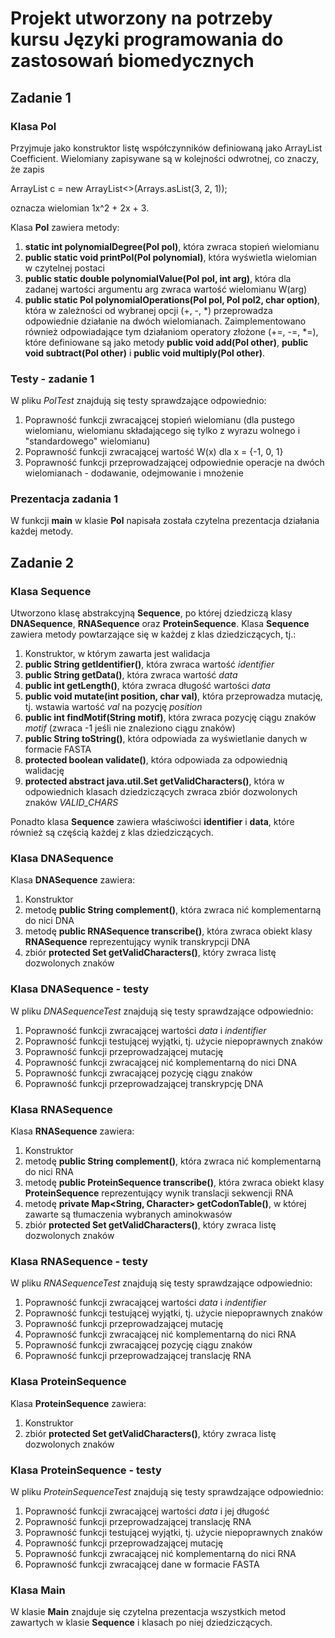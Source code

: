 # Projekt utworzony na potrzeby kursu **Języki programowania do zastosowań biomedycznych**

## Zadanie 1

### Klasa **Pol**
Przyjmuje jako konstruktor listę współczynników definiowaną jako ArrayList <Integer> Coefficient. Wielomiany zapisywane są w kolejności odwrotnej, co znaczy, że zapis 

ArrayList<Integer> c = new ArrayList<>(Arrays.asList(3, 2, 1));

oznacza wielomian 1x^2 + 2x + 3.

Klasa **Pol** zawiera metody:
1. **static int polynomialDegree(Pol pol)**, która zwraca stopień wielomianu
2. **public static void printPol(Pol polynomial)**, która wyświetla wielomian w czytelnej postaci
3. **public static double polynomialValue(Pol pol, int arg)**, która dla zadanej wartości argumentu arg zwraca wartość wielomianu W(arg)
4. **public static Pol polynomialOperations(Pol pol, Pol pol2, char option)**, która w zależności od wybranej opcji (+, -, *) przeprowadza odpowiednie działanie na dwóch wielomianach. Zaimplementowano również odpowiadające tym działaniom operatory złożone (+=, -=, *=), które definiowane są jako metody **public void add(Pol other)**, **public void subtract(Pol other)** i **public void multiply(Pol other)**.

### Testy - zadanie 1
W pliku *PolTest* znajdują się testy sprawdzające odpowiednio:
1. Poprawność funkcji zwracającej stopień wielomianu (dla pustego wielomianu, wielomianu składającego się tylko z wyrazu wolnego i "standardowego" wielomianu)
2. Poprawność funkcji zwracającej wartość W(x) dla x = {-1, 0, 1}
3. Poprawność funkcji przeprowadzającej odpowiednie operacje na dwóch wielomianach - dodawanie, odejmowanie i mnożenie

### Prezentacja zadania 1
W funkcji **main** w klasie **Pol** napisała została czytelna prezentacja działania każdej metody.

## Zadanie 2

### Klasa **Sequence**
Utworzono klasę abstrakcyjną **Sequence**, po której dziedziczą klasy **DNASequence**, **RNASequence** oraz **ProteinSequence**. Klasa **Sequence** zawiera metody powtarzające się w każdej z klas dziedziczących, tj.:
1. Konstruktor, w którym zawarta jest walidacja
2. **public String getIdentifier()**, która zwraca wartość *identifier*
3. **public String getData()**, która zwraca wartość *data*
4. **public int getLength()**, która zwraca długość wartości *data*
5. **public void mutate(int position, char val)**, która przeprowadza mutację, tj. wstawia wartość *val* na pozycję *position*
6. **public int findMotif(String motif)**, która zwraca pozycję ciągu znaków *motif* (zwraca -1 jeśli nie znaleziono ciągu znaków)
7. **public String toString()**, która odpowiada za wyświetlanie danych w formacie FASTA
8. **protected boolean validate()**, która odpowiada za odpowiednią walidację
9. **protected abstract java.util.Set<Character> getValidCharacters()**, która w odpowiednich klasach dziedziczących zwraca zbiór dozwolonych znaków *VALID_CHARS*

Ponadto klasa **Sequence** zawiera właściwości **identifier** i **data**, które również są częścią każdej z klas dziedziczących.

### Klasa **DNASequence**
Klasa **DNASequence** zawiera:
1. Konstruktor
2. metodę **public String complement()**, która zwraca nić komplementarną do nici DNA
3. metodę **public RNASequence transcribe()**, która zwraca obiekt klasy **RNASequence** reprezentujący wynik transkrypcji DNA
4. zbiór **protected Set<Character> getValidCharacters()**, który zwraca listę dozwolonych znaków

### Klasa **DNASequence** - testy
W pliku *DNASequenceTest* znajdują się testy sprawdzające odpowiednio:
1. Poprawność funkcji zwracającej wartości *data* i *indentifier*
2. Poprawność funkcji testującej wyjątki, tj. użycie niepoprawnych znaków
3. Poprawność funkcji przeprowadzającej mutację
4. Poprawność funkcji zwracającej nić komplementarną do nici DNA
5. Poprawność funkcji zwracającej pozycję ciągu znaków
6. Poprawność funkcji przeprowadzającej transkrypcję DNA

### Klasa **RNASequence**
Klasa **RNASequence** zawiera:
1. Konstruktor
2. metodę **public String complement()**, która zwraca nić komplementarną do nici RNA
3. metodę **public ProteinSequence transcribe()**, która zwraca obiekt klasy  **ProteinSequence** reprezentujący wynik translacji sekwencji RNA
4. metodę **private Map<String, Character> getCodonTable()**, w której zawarte są tłumaczenia wybranych aminokwasów
5. zbiór **protected Set<Character> getValidCharacters()**, który zwraca listę dozwolonych znaków

### Klasa **RNASequence** - testy
W pliku *RNASequenceTest* znajdują się testy sprawdzające odpowiednio:
1. Poprawność funkcji zwracającej wartości *data* i *indentifier*
2. Poprawność funkcji testującej wyjątki, tj. użycie niepoprawnych znaków
3. Poprawność funkcji przeprowadzającej mutację
4. Poprawność funkcji zwracającej nić komplementarną do nici RNA
5. Poprawność funkcji zwracającej pozycję ciągu znaków
6. Poprawność funkcji przeprowadzającej translację RNA

### Klasa **ProteinSequence**
Klasa **ProteinSequence** zawiera:
1. Konstruktor
2. zbiór **protected Set<Character> getValidCharacters()**, który zwraca listę dozwolonych znaków

### Klasa **ProteinSequence** - testy
W pliku *ProteinSequenceTest* znajdują się testy sprawdzające odpowiednio:
1. Poprawność funkcji zwracającej wartości *data* i jej długość
2. Poprawność funkcji przeprowadzającej translację RNA
3. Poprawność funkcji testującej wyjątki, tj. użycie niepoprawnych znaków
4. Poprawność funkcji przeprowadzającej mutację
5. Poprawność funkcji zwracającej nić komplementarną do nici RNA
6. Poprawność funkcji zwracającej dane w formacie FASTA

### Klasa **Main**
W klasie **Main**  znajduje się czytelna prezentacja wszystkich metod zawartych w klasie **Sequence** i klasach po niej dziedziczących.
